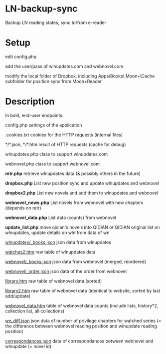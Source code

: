 # LN-backup-sync
Backup LN reading states, sync to/from e-reader

Setup
=====

edit config.php

add the user/pass of wlnupdates.com and webnovel.com

modify the local folder of Dropbox, including Apps\\Books\\.Moon+\\Cache subfolder for position sync from Moon+Reader

Description
===========

In bold, end-user endpoints.

config.php settings of the application

.cookies.txt cookies for the HTTP requests (internal files)

\*/\*.json, \*/\*.htm result of HTTP requests (cache for debug)

wlnupdates.php class to support wlnupdates.com

webnovel.php class to support webnovel.com

**retr.php** retrieve wlnupdates data (& possibly others in the future)

**dropbox.php** List new position sync and update wlnupdates and webnovel

**dropbox2.php** List new novels and add them to wlnupdates and webnovel

**webnovel_news.php** List novels from webnovel with new chapters (depends on retr)

**webnovel_data.php** List data (counts) from webnovel

**update_list.php** move qidian's novels into QIDIAN or QIDIAN original list on wlnupdates, update details on wln from data of wn

[wlnupdates/\_books.json](wlnupdates/_books.json) json data from wlnupdates

[watches2.htm](watches2.htm) raw table of wlnupdates data

[webnovel/\_books.json](webnovel/_books.json) json data from webnovel (merged, reordered)

[webnovel/\_order.json](webnovel/_order.json) json data of the order from webnovel

[library.htm](library.htm) raw table of webnovel data (sorted)

[library2.htm](library2.htm) raw table of webnovel data (identical to website, sorted by last add/update)

[webnovel_data.htm](webnovel_data.htm) table of webnovel data counts (include lists, history*2, collection list, all collections)

[wn\_diff.json](wn_diff.json) json data of number of privilege chapters for watched series (= the difference between webnovel reading position and wlnupdate reading position)

[correspondances.json](correspondances.json) data of correspondances between webnovel and wlnupdate (= novel id)

